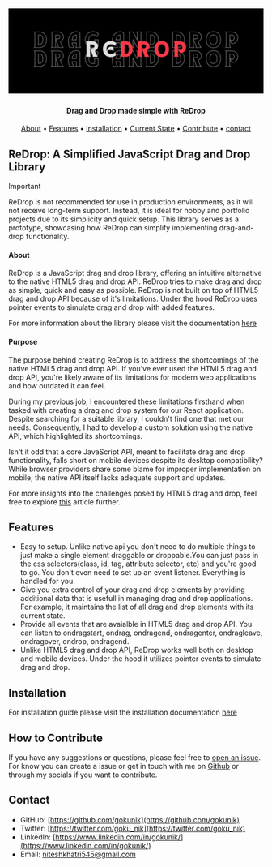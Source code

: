 <h2 align="center">
  <a href="#"><img src="./resources/assets/redrop_cover.jpg" alt="Redrop Cover"></a>
</h2>

<h4 align="center">Drag and Drop made simple with ReDrop</h4>

<p align="center">
  <a href="#about">About</a> •
  <a href="#features">Features</a> •
  <a href="#installation">Installation</a> •
  <a href="#current-state">Current State</a> •
  <a href="#how-to-contribute">Contribute</a> •
  <a href="#contact">contact</a> 
</p>

## ReDrop: A Simplified JavaScript Drag and Drop Library

> [!IMPORTANT]
> ReDrop is not recommended for use in production environments, as it will not receive long-term support. Instead, it is ideal for hobby and portfolio projects due to its simplicity and quick setup. This library serves as a prototype, showcasing how ReDrop can simplify implementing drag-and-drop functionality.

#### About

ReDrop is a JavaScript drag and drop library, offering an intuitive alternative to the native HTML5 drag and drop API. ReDrop tries to make drag and drop as simple, quick and easy as possible. ReDrop is not built on top of HTML5 drag and drop API because of it's limitations. Under the hood ReDrop uses pointer events to simulate drag and drop with added features.

For more information about the library please visit the documentation [here](https://redrop.gitbook.io/docs/)

#### Purpose

The purpose behind creating ReDrop is to address the shortcomings of the native HTML5 drag and drop API. If you've ever used the HTML5 drag and drop API, you're likely aware of its limitations for modern web applications and how outdated it can feel.

During my previous job, I encountered these limitations firsthand when tasked with creating a drag and drop system for our React application. Despite searching for a suitable library, I couldn't find one that met our needs. Consequently, I had to develop a custom solution using the native API, which highlighted its shortcomings.

Isn't it odd that a core JavaScript API, meant to facilitate drag and drop functionality, falls short on mobile devices despite its desktop compatibility? While browser providers share some blame for improper implementation on mobile, the native API itself lacks adequate support and updates.

For more insights into the challenges posed by HTML5 drag and drop, feel free to explore [this](https://news.ycombinator.com/item?id=834314) article further.

## Features

- Easy to setup. Unlike native api you don't need to do multiple things to just make a single element draggable or droppable.You can just pass in the css selectors(class, id, tag, attribute selector, etc) and you're good to go. You don't even need to set up an event listener. Everything is handled for you.
- Give you extra control of your drag and drop elements by providing additional data that is usefull in managing drag and drop applications. For example, it maintains the list of all drag and drop elements with its current state.
- Provide all events that are avaialble in HTML5 drag and drop API. You can listen to ondragstart, ondrag, ondragend, ondragenter, ondragleave, ondragover, ondrop, ondragend.
- Unlike HTML5 drag and drop API, ReDrop works well both on desktop and mobile devices. Under the hood it utilizes pointer events to simulate drag and drop.

## Installation

For installation guide please visit the installation documentation [here](https://redrop.gitbook.io/docs/getting-started/installation-guide)

## How to Contribute

If you have any suggestions or questions, please feel free to [open an issue](https://github.com/gokunik/Redrop/issues). For know you can create a issue or get in touch with me on [Github](https://github.com/gokunik) or through my socials if you want to contribute.

## Contact

- GitHub: [https://github.com/gokunik](https://github.com/gokunik)
- Twitter: [https://twitter.com/goku_nik](https://twitter.com/goku_nik)
- LinkedIn: [https://www.linkedin.com/in/gokunik/](https://www.linkedin.com/in/gokunik/)
- Email: niteshkhatri545@gmail.com
